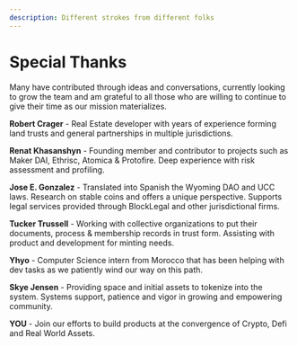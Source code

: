 ```yaml
---
description: Different strokes from different folks
---
```


# Special Thanks

Many have contributed through ideas and conversations, currently looking to grow the team and am grateful to all those who are willing to continue to give their time as our mission materializes.

**Robert Crager** - Real Estate developer with years of experience forming land trusts and general partnerships in multiple jurisdictions.

**Renat Khasanshyn** - Founding member and contributor to projects such as Maker DAI, Ethrisc, Atomica & Protofire. Deep experience with risk assessment and profiling.&#x20;

**Jose E. Gonzalez** - Translated into Spanish the Wyoming DAO and UCC laws.  Research on stable coins and offers a unique perspective. Supports legal services provided through BlockLegal and other jurisdictional firms.

**Tucker Trussell** - Working with collective organizations to put their documents, process & membership records in trust form. Assisting with product and development for minting needs.

**Yhyo** - Computer Science intern from Morocco that has been helping with dev tasks as we patiently wind our way on this path.

**Skye Jensen** - Providing space and initial assets to tokenize into the system.  Systems support, patience and vigor in growing and empowering community.

**YOU** - Join our efforts to build products at the convergence of Crypto, Defi and Real World Assets.



